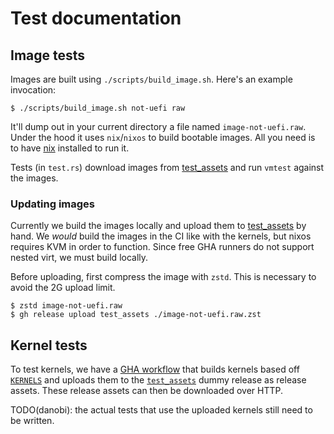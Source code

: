 # Test documentation

## Image tests

Images are built using `./scripts/build_image.sh`. Here's an example invocation:

```
$ ./scripts/build_image.sh not-uefi raw
```

It'll dump out in your current directory a file named `image-not-uefi.raw`.
Under the hood it uses `nix`/`nixos` to build bootable images. All you need
is to have [nix][3] installed to run it.

Tests (in `test.rs`) download images from [test_assets][2] and run `vmtest`
against the images.

### Updating images

Currently we build the images locally and upload them to [test_assets][2] by
hand. We _would_ build the images in the CI like with the kernels, but nixos
requires KVM in order to function. Since free GHA runners do not support nested
virt, we must build locally.

Before uploading, first compress the image with `zstd`. This is necessary to
avoid the 2G upload limit.

```
$ zstd image-not-uefi.raw
$ gh release upload test_assets ./image-not-uefi.raw.zst
```

## Kernel tests

To test kernels, we have a [GHA workflow][0] that builds kernels based off
[`KERNELS`][1] and uploads them to the [`test_assets`][2] dummy release as
release assets. These release assets can then be downloaded over HTTP.

TODO(danobi): the actual tests that use the uploaded kernels still need to
be written.


[0]: https://github.com/danobi/vmtest/actions/workflows/kernels.yml
[1]: ./KERNELS
[2]: https://github.com/danobi/vmtest/releases/tag/test_assets
[3]: https://nixos.org/download.html

